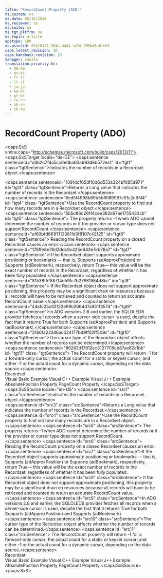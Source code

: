```yaml
---
title: "RecordCount Property (ADO)"
ms.custom: na
ms.date: 05/16/2016
ms.reviewer: na
ms.suite: na
ms.tgt_pltfrm: na
ms.topic: article
apitype: COM
ms.assetid: 834f0121-394a-44d4-ad7d-999b43a6fe63
caps.latest.revision: 10
caps.handback.revision: 10
manager: sonalm
translation.priority.ht: 
  - de-de
  - es-es
  - fr-fr
  - it-it
  - ja-jp
  - ko-kr
  - pt-br
  - ru-ru
  - zh-cn
  - zh-tw
---
```

# RecordCount Property (ADO)
<?xml version="1.0" encoding="utf-8"?>
<caps:SxS xmlns:caps="http://schemas.microsoft.com/build/caps/2013/11">
  <caps:SxSTarget locale="de-DE">
    <developerReferenceWithoutSyntaxDocument xsi:schemaLocation="http://ddue.schemas.microsoft.com/authoring/2003/5 http://dduestorage.blob.core.windows.net/ddueschema/developer.xsd" xmlns="http://ddue.schemas.microsoft.com/authoring/2003/5" xmlns:xlink="http://www.w3.org/1999/xlink" xmlns:xsi="http://www.w3.org/2001/XMLSchema-instance">
      <introduction>
        <para>
          <caps:sentence sentenceid="d3b2c7f4a5cc6e0ba60a693d9b572ec1" id="tgt1" class="tgtSentence">Indicates the number of records in a <legacyLink xlink:href="ede1415f-c3df-4cc5-a05b-2576b2b84b60">Recordset</legacyLink> object.</caps:sentence>
        </para>
      </introduction>
      <section>
        <title>
          <caps:sentence sentenceid="217e604856b0d798bf936945129e8393" id="tgt2" class="tgtSentence">Return Value</caps:sentence>
        </title>
        <content>
          <para>
            <caps:sentence sentenceid="1091ddf65df16d6d553a324bf085d971" id="tgt3" class="tgtSentence">Returns a <legacyBold>Long</legacyBold> value that indicates the number of records in the <legacyBold>Recordset</legacyBold>.</caps:sentence>
          </para>
        </content>
      </section>
      <languageReferenceRemarks>
        <content>
          <para>
            <caps:sentence sentenceid="6ed5f4998b69b5b6069997c51c2e95f4" id="tgt4" class="tgtSentence">Use the <legacyBold>RecordCount</legacyBold> property to find out how many records are in a <legacyBold>Recordset</legacyBold> object.</caps:sentence>
            <caps:sentence sentenceid="5b5d86c26f14cee362d67ae1755433cb" id="tgt5" class="tgtSentence"> The property returns -1 when ADO cannot determine the number of records or if the provider or cursor type does not support <legacyBold>RecordCount</legacyBold>.</caps:sentence>
            <caps:sentence sentenceid="af60bfd661f1112381fd3f8107c42125" id="tgt6" class="tgtSentence"> Reading the <legacyBold>RecordCount</legacyBold> property on a closed <legacyBold>Recordset</legacyBold> causes an error.</caps:sentence>
          </para>
          <para>
            <caps:sentence sentenceid="178ffe8e76d2ddc9c425e443e7eb78a7" id="tgt7" class="tgtSentence">If the <legacyBold>Recordset</legacyBold> object supports approximate positioning or bookmarks — that is, <legacyBold>Supports (adApproxPosition)</legacyBold> or <legacyBold>Supports (adBookmark)</legacyBold>, respectively, return <legacyBold>True</legacyBold>— this value will be the exact number of records in the <legacyBold>Recordset</legacyBold>, regardless of whether it has been fully populated.</caps:sentence>
            <caps:sentence sentenceid="81538f5f88714e59fc7b27681984d8bc" id="tgt8" class="tgtSentence"> If the <legacyBold>Recordset</legacyBold> object does not support approximate positioning, this property may be a significant drain on resources because all records will have to be retrieved and counted to return an accurate <legacyBold>RecordCount</legacyBold> value.</caps:sentence>
          </para>
          <alert class="note">
            <para>
              <caps:sentence sentenceid="44a1c25c62122e99b2064d7a931f3574" id="tgt9" class="tgtSentence">In ADO versions 2.8 and earlier, the SQLOLEDB provider fetches all records when a server-side cursor is used, despite the fact that it returns <legacyBold>True</legacyBold> for both <legacyBold>Supports (adApproxPosition)</legacyBold> and <legacyBold>Supports (adBookmark)</legacyBold>.</caps:sentence>
            </para>
          </alert>
          <para>
            <caps:sentence sentenceid="3166fa223d6ac024177bd9ff02ff509c" id="tgt10" class="tgtSentence">The cursor type of the <legacyBold>Recordset</legacyBold> object affects whether the number of records can be determined.</caps:sentence>
            <caps:sentence sentenceid="86282d17812ec3127706ce87aa62c1bb" id="tgt11" class="tgtSentence"> The <legacyBold>RecordCount</legacyBold> property will return -1 for a forward-only cursor; the actual count for a static or keyset cursor; and either -1 or the actual count for a dynamic cursor, depending on the data source.</caps:sentence>
          </para>
        </content>
      </languageReferenceRemarks>
      <section>
        <title>
          <caps:sentence sentenceid="2f342d3be839cc5b67ae0de7d404b8e6" id="tgt12" class="tgtSentence">Applies To</caps:sentence>
        </title>
        <content>
          <para>
            <link xlink:href="ede1415f-c3df-4cc5-a05b-2576b2b84b60">Recordset</link>
          </para>
        </content>
      </section>
      <relatedTopics>
        <link xlink:href="e8bc63c7-8967-438a-9a49-512478a87a15">Visual Basic Example</link>
        <link xlink:href="b71346cb-3b09-4b8c-a600-976171a1c336">Visual C++ Example</link>
        <link xlink:href="16d5d896-9905-4f75-973b-e1e696cd169f">Visual J++ Example</link>
        <link xlink:href="79f8ee5e-fc70-46d8-8c29-ebf943c66592">AbsolutePosition Property</link>
        <link xlink:href="b601b56c-0ac4-44ee-bc91-c3d2d104f00a">PageCount Property</link>
      </relatedTopics>
    </developerReferenceWithoutSyntaxDocument>
  </caps:SxSTarget>
  <caps:SxSSource locale="en-US">
    <developerReferenceWithoutSyntaxDocument xsi:schemaLocation="http://ddue.schemas.microsoft.com/authoring/2003/5 http://dduestorage.blob.core.windows.net/ddueschema/developer.xsd" xmlns="http://ddue.schemas.microsoft.com/authoring/2003/5" xmlns:xlink="http://www.w3.org/1999/xlink" xmlns:xsi="http://www.w3.org/2001/XMLSchema-instance">
      <introduction>
        <para>
          <caps:sentence id="src1" class="srcSentence">Indicates the number of records in a <legacyLink xlink:href="ede1415f-c3df-4cc5-a05b-2576b2b84b60">Recordset</legacyLink> object.</caps:sentence>
        </para>
      </introduction>
      <section>
        <title>
          <caps:sentence id="src2" class="srcSentence">Return Value</caps:sentence>
        </title>
        <content>
          <para>
            <caps:sentence id="src3" class="srcSentence">Returns a <legacyBold>Long</legacyBold> value that indicates the number of records in the <legacyBold>Recordset</legacyBold>.</caps:sentence>
          </para>
        </content>
      </section>
      <languageReferenceRemarks>
        <content>
          <para>
            <caps:sentence id="src4" class="srcSentence">Use the <legacyBold>RecordCount</legacyBold> property to find out how many records are in a <legacyBold>Recordset</legacyBold> object.</caps:sentence>
            <caps:sentence id="src5" class="srcSentence"> The property returns -1 when ADO cannot determine the number of records or if the provider or cursor type does not support <legacyBold>RecordCount</legacyBold>.</caps:sentence>
            <caps:sentence id="src6" class="srcSentence"> Reading the <legacyBold>RecordCount</legacyBold> property on a closed <legacyBold>Recordset</legacyBold> causes an error.</caps:sentence>
          </para>
          <para>
            <caps:sentence id="src7" class="srcSentence">If the <legacyBold>Recordset</legacyBold> object supports approximate positioning or bookmarks — that is, <legacyBold>Supports (adApproxPosition)</legacyBold> or <legacyBold>Supports (adBookmark)</legacyBold>, respectively, return <legacyBold>True</legacyBold>— this value will be the exact number of records in the <legacyBold>Recordset</legacyBold>, regardless of whether it has been fully populated.</caps:sentence>
            <caps:sentence id="src8" class="srcSentence"> If the <legacyBold>Recordset</legacyBold> object does not support approximate positioning, this property may be a significant drain on resources because all records will have to be retrieved and counted to return an accurate <legacyBold>RecordCount</legacyBold> value.</caps:sentence>
          </para>
          <alert class="note">
            <para>
              <caps:sentence id="src9" class="srcSentence">In ADO versions 2.8 and earlier, the SQLOLEDB provider fetches all records when a server-side cursor is used, despite the fact that it returns <legacyBold>True</legacyBold> for both <legacyBold>Supports (adApproxPosition)</legacyBold> and <legacyBold>Supports (adBookmark)</legacyBold>.</caps:sentence>
            </para>
          </alert>
          <para>
            <caps:sentence id="src10" class="srcSentence">The cursor type of the <legacyBold>Recordset</legacyBold> object affects whether the number of records can be determined.</caps:sentence>
            <caps:sentence id="src11" class="srcSentence"> The <legacyBold>RecordCount</legacyBold> property will return -1 for a forward-only cursor; the actual count for a static or keyset cursor; and either -1 or the actual count for a dynamic cursor, depending on the data source.</caps:sentence>
          </para>
        </content>
      </languageReferenceRemarks>
      <section>
        <title>
          <caps:sentence id="src12" class="srcSentence">Applies To</caps:sentence>
        </title>
        <content>
          <para>
            <link xlink:href="ede1415f-c3df-4cc5-a05b-2576b2b84b60">Recordset</link>
          </para>
        </content>
      </section>
      <relatedTopics>
        <link xlink:href="e8bc63c7-8967-438a-9a49-512478a87a15">Visual Basic Example</link>
        <link xlink:href="b71346cb-3b09-4b8c-a600-976171a1c336">Visual C++ Example</link>
        <link xlink:href="16d5d896-9905-4f75-973b-e1e696cd169f">Visual J++ Example</link>
        <link xlink:href="79f8ee5e-fc70-46d8-8c29-ebf943c66592">AbsolutePosition Property</link>
        <link xlink:href="b601b56c-0ac4-44ee-bc91-c3d2d104f00a">PageCount Property</link>
      </relatedTopics>
    </developerReferenceWithoutSyntaxDocument>
  </caps:SxSSource>
</caps:SxS>